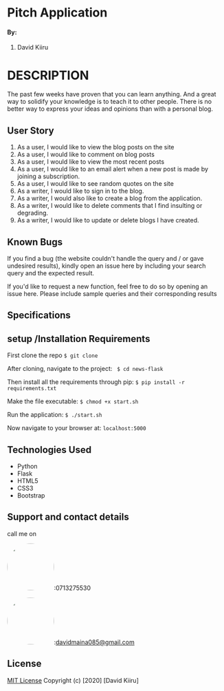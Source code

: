 # Pitch Application
 <!-- <img src="./p.png"> -->

#### By:
1. David Kiiru

# DESCRIPTION

The past few weeks have proven that you can learn anything. And a great way to solidify your knowledge is to teach it to other people. There is no better way to express your ideas and opinions than with a personal blog.

## User Story

1. As a user, I would like to view the blog posts on the site
1. As a user, I would like to comment on blog posts
1. As a user, I would like to view the most recent posts
1. As a user, I would like to an email alert when a new post is made by joining a subscription.
1. As a user, I would like to see random quotes on the site
1. As a writer, I would like to sign in to the blog.
1. As a writer, I would also like to create a blog from the application.
1. As a writer, I would like to delete comments that I find insulting or degrading.
1. As a writer, I would like to update or delete blogs I have created.
## Known Bugs
If you find a bug (the website couldn't handle the query and / or gave undesired results), kindly open an issue here by including your search query and the expected result.

If you'd like to request a new function, feel free to do so by opening an issue here. Please include sample queries and their corresponding results
## Specifications

## setup /Installation Requirements
First clone the repo
   ```$ git clone  ```

After cloning, navigate to the project:
   `` $ cd news-flask``

Then install all the requirements through pip:
   ```$ pip install -r requirements.txt ```

Make the file executable:
   ```$ chmod +x start.sh```

Run the application:
   ```$ ./start.sh ```

Now navigate to your browser at: ```localhost:5000```


## Technologies Used
* Python
* Flask
* HTML5
* CSS3
* Bootstrap

## Support and contact details
call me on

<img src="https://bit.ly/2H4L6UZ" width="109" style="border-radius:50%;">:0713275530

<!-- <img src="https://bit.ly/383xk0Z" width="109" style="border-radius:50%;">:0778378174 -->
 
 <img src="https://bit.ly/2Smueyp" width="109" style="border-radius:50%;">:davidmaina085@gmail.com

## License

[MIT License](LICENSE.md)
Copyright (c) [2020] [David Kiiru]